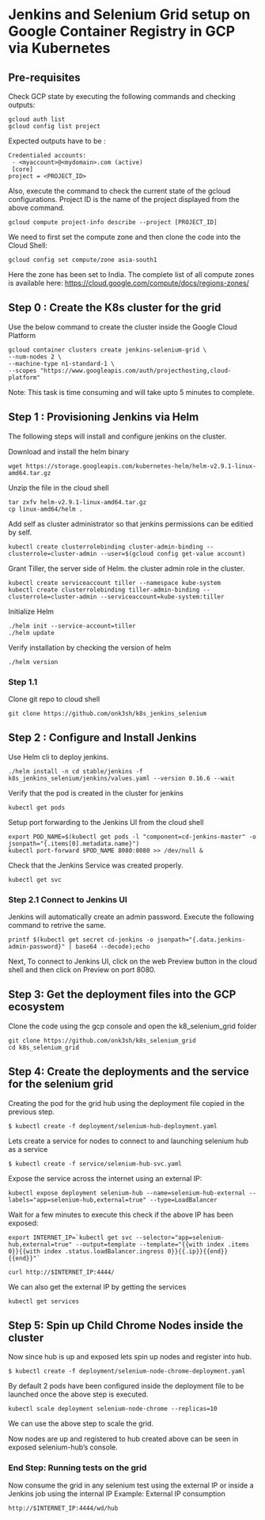 # Jenkins and Selenium Grid setup on Google Container Registry in GCP via Kubernetes

## Pre-requisites
Check GCP state by executing the following commands and checking outputs:
```
gcloud auth list
gcloud config list project
```
Expected outputs have to be :
```
Credentialed accounts:
 - <myaccount>@<mydomain>.com (active)
 [core]
project = <PROJECT_ID>
```
Also, execute the command to check the current state of the gcloud configurations. Project ID is the name of the project displayed from the above command.
```
gcloud compute project-info describe --project [PROJECT_ID]
```

We need to first set the compute zone and then clone the code into the Cloud Shell:
```
gcloud config set compute/zone asia-south1
```
Here the zone has been set to India.
The complete list of all compute zones is available here: https://cloud.google.com/compute/docs/regions-zones/

## Step 0 : Create the K8s cluster for the grid
Use the below command to create the cluster inside the Google Cloud Platform
```
gcloud container clusters create jenkins-selenium-grid \
--num-nodes 2 \
--machine-type n1-standard-1 \
--scopes "https://www.googleapis.com/auth/projecthosting,cloud-platform"
```
Note: This task is time consuming and will take upto 5 minutes to complete.

## Step 1 : Provisioning Jenkins via Helm
The following steps will install and configure jenkins on the cluster.

Download and install the helm binary
```
wget https://storage.googleapis.com/kubernetes-helm/helm-v2.9.1-linux-amd64.tar.gz
```

Unzip the file in the cloud shell
```
tar zxfv helm-v2.9.1-linux-amd64.tar.gz
cp linux-amd64/helm .
```

Add self as cluster administrator so that jenkins permissions can be editied by self.
```
kubectl create clusterrolebinding cluster-admin-binding --clusterrole=cluster-admin --user=$(gcloud config get-value account)
```
Grant Tiller, the server side of Helm. the cluster admin role in the cluster.
```
kubectl create serviceaccount tiller --namespace kube-system
kubectl create clusterrolebinding tiller-admin-binding --clusterrole=cluster-admin --serviceaccount=kube-system:tiller
```

Initialize Helm
```
./helm init --service-account=tiller
./helm update
```

Verify installation by checking the version of helm
```
./helm version
```
### Step 1.1
Clone git repo to cloud shell
```
git clone https://github.com/onk3sh/k8s_jenkins_selenium
```

## Step 2 : Configure and Install Jenkins
Use Helm cli to deploy jenkins.
```
./helm install -n cd stable/jenkins -f k8s_jenkins_selenium/jenkins/values.yaml --version 0.16.6 --wait
```

Verify that the pod is created in the cluster for jenkins
```
kubectl get pods
```

Setup port forwarding to the Jenkins UI from the cloud shell
```
export POD_NAME=$(kubectl get pods -l "component=cd-jenkins-master" -o jsonpath="{.items[0].metadata.name}")
kubectl port-forward $POD_NAME 8080:8080 >> /dev/null &
```

Check that the Jenkins Service was created properly.
```
kubectl get svc
```

### Step 2.1 Connect to Jenkins UI
Jenkins will automatically create an admin password. Execute the following command to retrive the same.
```
printf $(kubectl get secret cd-jenkins -o jsonpath="{.data.jenkins-admin-password}" | base64 --decode);echo
```

Next, To connect to Jenkins UI, click on the web Preview button in the cloud shell and then click on Preview on port 8080.


## Step 3: Get the deployment files into the GCP ecosystem
Clone the code using the gcp console and open the k8_selenium_grid folder
```
git clone https://github.com/onk3sh/k8s_selenium_grid
cd k8s_selenium_grid
```

## Step 4: Create the deployments and the service for the selenium grid 
Creating the pod for the grid hub using the deployment file copied in the previous step.
```
$ kubectl create -f deployment/selenium-hub-deployment.yaml
```

Lets create a service for nodes to connect to and launching selenium hub as a service
```
$ kubectl create -f service/selenium-hub-svc.yaml
```

Expose the service across the internet using an external IP:
```
kubectl expose deployment selenium-hub --name=selenium-hub-external --labels="app=selenium-hub,external=true" --type=LoadBalancer
```
Wait for a few minutes to execute this check if the above IP has been exposed:
```
export INTERNET_IP=`kubectl get svc --selector="app=selenium-hub,external=true" --output=template --template="{{with index .items 0}}{{with index .status.loadBalancer.ingress 0}}{{.ip}}{{end}}{{end}}"`

curl http://$INTERNET_IP:4444/
```
We can also get the external IP by getting the services
```
kubectl get services
```

## Step 5: Spin up Child Chrome Nodes inside the cluster
Now since hub is up and exposed lets spin up nodes and register into hub.
```
$ kubectl create -f deployment/selenium-node-chrome-deployment.yaml
```
By default 2 pods have been configured inside the deployment file to be launched once the above step is executed.
```
kubectl scale deployment selenium-node-chrome --replicas=10
```
We can use the above step to scale the grid.

Now nodes are up and registered to hub created above can be seen in exposed selenium-hub’s console. 

### End Step: Running tests on the grid
Now consume the grid in any selenium test using the external IP or inside a Jenkins job using the internal IP
Example: External IP consumption
```
http://$INTERNET_IP:4444/wd/hub
```
